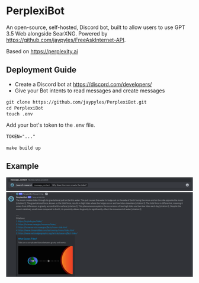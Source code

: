 # PerplexiBot

An open-source, self-hosted, Discord bot, built to allow users to use GPT 3.5 Web alongside SearXNG.
Powered by https://github.com/jaypyles/FreeAskInternet-API.

Based on https://perplexity.ai

## Deployment Guide

- Create a Discord bot at https://discord.com/developers/
- Give your Bot intents to read messages and create messages 

```
git clone https://github.com/jaypyles/PerplexiBot.git
cd PerplexiBot
touch .env
```

Add your bot's token to the .env file.

```
TOKEN="..."
```

`make build up`

## Example
![send](https://github.com/jaypyles/PerplexiBot/blob/master/doc/send.png)
![response](https://github.com/jaypyles/PerplexiBot/blob/master/doc/response.png)
